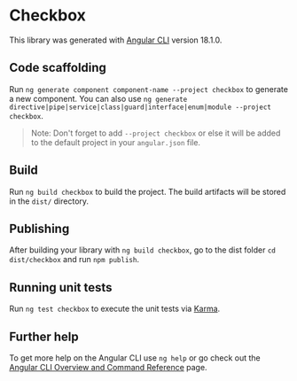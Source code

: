 # Checkbox

This library was generated with [Angular CLI](https://github.com/angular/angular-cli) version 18.1.0.

## Code scaffolding

Run `ng generate component component-name --project checkbox` to generate a new component. You can also use `ng generate directive|pipe|service|class|guard|interface|enum|module --project checkbox`.
> Note: Don't forget to add `--project checkbox` or else it will be added to the default project in your `angular.json` file. 

## Build

Run `ng build checkbox` to build the project. The build artifacts will be stored in the `dist/` directory.

## Publishing

After building your library with `ng build checkbox`, go to the dist folder `cd dist/checkbox` and run `npm publish`.

## Running unit tests

Run `ng test checkbox` to execute the unit tests via [Karma](https://karma-runner.github.io).

## Further help

To get more help on the Angular CLI use `ng help` or go check out the [Angular CLI Overview and Command Reference](https://angular.dev/tools/cli) page.

